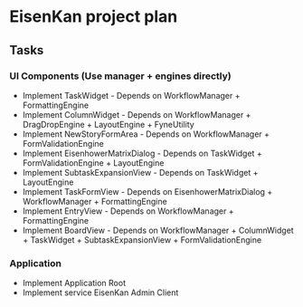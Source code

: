 # EisenKan project plan
## Tasks
### UI Components (Use manager + engines directly)
- Implement TaskWidget - Depends on
WorkflowManager + FormattingEngine
- Implement ColumnWidget - Depends on
WorkflowManager + DragDropEngine +
LayoutEngine + FyneUtility
- Implement NewStoryFormArea - Depends on
WorkflowManager + FormValidationEngine
- Implement EisenhowerMatrixDialog - Depends on
TaskWidget + FormValidationEngine + LayoutEngine
- Implement SubtaskExpansionView - Depends on
TaskWidget + LayoutEngine
- Implement TaskFormView - Depends on
EisenhowerMatrixDialog + WorkflowManager +
FormattingEngine
- Implement EntryView - Depends on
WorkflowManager + FormattingEngine
- Implement BoardView - Depends on
WorkflowManager + ColumnWidget + TaskWidget +
SubtaskExpansionView + FormValidationEngine

### Application
- Implement Application Root
- Implement service EisenKan Admin Client